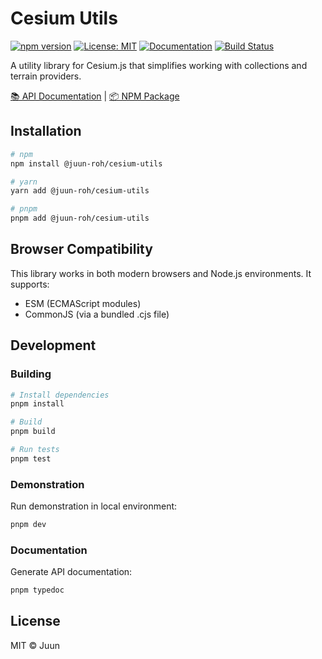 # Cesium Utils

[![npm version](https://img.shields.io/npm/v/@juun-roh/cesium-utils.svg)](https://www.npmjs.com/package/@juun-roh/cesium-utils)
[![License: MIT](https://img.shields.io/badge/License-MIT-yellow.svg)](https://opensource.org/licenses/MIT)
[![Documentation](https://img.shields.io/badge/docs-typedoc-blue)](https://juunie-roh.github.io/cesium-utils/)
[![Build Status](https://img.shields.io/github/actions/workflow/status/juunie-roh/cesium-utils/release-and-publish.yml)](https://github.com/juunie-roh/cesium-utils/actions)

A utility library for Cesium.js that simplifies working with collections and terrain providers.

[📚 API Documentation](https://juunie-roh.github.io/cesium-utils/) | [📦 NPM Package](https://www.npmjs.com/package/@juun-roh/cesium-utils)

## Installation

```bash
# npm
npm install @juun-roh/cesium-utils

# yarn
yarn add @juun-roh/cesium-utils

# pnpm
pnpm add @juun-roh/cesium-utils
```

## Browser Compatibility

This library works in both modern browsers and Node.js environments. It supports:

* ESM (ECMAScript modules)
* CommonJS (via a bundled .cjs file)

## Development

### Building

```bash
# Install dependencies
pnpm install

# Build
pnpm build

# Run tests
pnpm test
```

### Demonstration

Run demonstration in local environment:

```bash
pnpm dev
```

### Documentation

Generate API documentation:

```bash
pnpm typedoc
```

## License

MIT © Juun
